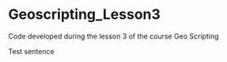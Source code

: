 # Geoscripting_Lesson3
Code developed during the lesson 3 of the course Geo Scripting

Test sentence
